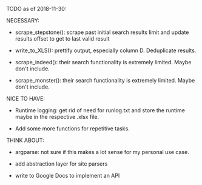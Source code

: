 TODO as of 2018-11-30:

NECESSARY:

- scrape_stepstone(): scrape past initial search results limit and update results offset to get to last valid result

- write_to_XLS(): prettify output, especially column D. Deduplicate results.

- scrape_indeed(): their search functionality is extremely limited. Maybe don't include.

- scrape_monster(): their search functionality is extremely limited. Maybe don't include.


NICE TO HAVE:

- Runtime logging: get rid of need for runlog.txt and store the runtime maybe in the respective .xlsx file.

- Add some more functions for repetitive tasks.

THINK ABOUT:

- argparse: not sure if this makes a lot sense for my personal use case.

- add abstraction layer for site parsers

- write to Google Docs to implement an API